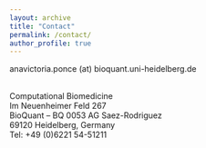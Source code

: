 ```yaml
---
layout: archive
title: "Contact"
permalink: /contact/
author_profile: true
---
```


anavictoria.ponce (at) bioquant.uni-heidelberg.de <br/> <br/>

Computational Biomedicine  <br/>
Im Neuenheimer Feld 267  <br/>
BioQuant – BQ 0053 AG Saez-Rodriguez <br/>
69120 Heidelberg, Germany <br/>
Tel: +49 (0)6221 54-51211 <br/>
		



